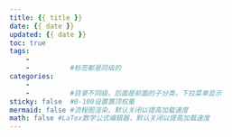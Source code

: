 ```yaml
---
title: {{ title }}
date: {{ date }}
updated: {{ date }}
toc: true
tags:
    -
    -          #标签都是同级的
categories:
    -
    -          #目录不同级，后面是前面的子分类，下拉菜单显示
sticky: false  #0-100设置置顶权重
mermaid: false #流程图渲染，默认关闭以提高加载速度
math: false #LaTex数学公式编辑器，默认关闭以提高加载速度
---
```

